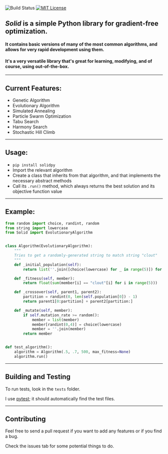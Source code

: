 <div align="center>
# Solid
</div>
<br>

[![Build Status](https://travis-ci.org/100/Solid.svg?branch=master)](https://travis-ci.org/100/Solid)
[![MIT License](https://img.shields.io/dub/l/vibe-d.svg)](https://github.com/100/Cranium/blob/master/LICENSE)

## *Solid* is a simple Python library for gradient-free optimization.

#### It contains basic versions of many of the most common algorithms, and allows for very rapid development using them.

#### It's a very versatile library that's great for learning, modifying, and of course, using out-of-the-box.

<hr>

## Current Features:
* Genetic Algorithm
* Evolutionary Algorithm
* Simulated Annealing
* Particle Swarm Optimization
* Tabu Search
* Harmony Search
* Stochastic Hill Climb

<hr>

## Usage:
* ```pip install solidpy``` 
* Import the relevant algorithm
* Create a class that inherits from that algorithm, and that implements the necessary abstract methods
* Call its ```.run()``` method, which always returns the best solution and its objective function value

<hr>

## Example:

```python
from random import choice, randint, random
from string import lowercase
from Solid import EvolutionaryAlgorithm


class Algorithm(EvolutionaryAlgorithm):
    """
    Tries to get a randomly-generated string to match string "clout"
    """
    def _initial_population(self):
        return list(''.join([choice(lowercase) for _ in range(5)]) for _ in range(50))

    def _fitness(self, member):
        return float(sum(member[i] == "clout"[i] for i in range(5)))

    def _crossover(self, parent1, parent2):
        partition = randint(0, len(self.population[0]) - 1)
        return parent1[0:partition] + parent2[partition:]

    def _mutate(self, member):
        if self.mutation_rate >= random():
            member = list(member)
            member[randint(0,4)] = choice(lowercase)
            member = ''.join(member)
        return member


def test_algorithm():
    algorithm = Algorithm(.5, .7, 500, max_fitness=None)
    algorithm.run()

```

<hr>

## Building and Testing

To run tests, look in the ```tests``` folder. 

I use [pytest](https://docs.pytest.org/en/latest/); it should automatically find the test files. 

<hr>

## Contributing

Feel free to send a pull request if you want to add any features or if you find a bug.

Check the issues tab for some potential things to do.

